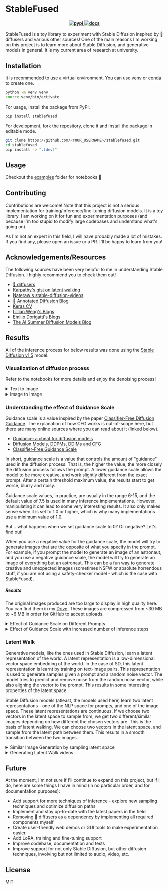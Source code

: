 # StableFused

<h4 align="center">
  
  <a href="https://pypi.org/project/stablefused/">
    <img src="https://img.shields.io/pypi/v/stablefused" alt="pypi">
  </a>

  <a href="https://a-r-r-o-w.github.io/stablefused/">
    <img src="https://img.shields.io/badge/stablefused-docs-blue" alt="docs">
  </a>

</h4>

StableFused is a toy library to experiment with Stable Diffusion inspired by 🤗 diffusers and various other sources! One of the main reasons I'm working on this project is to learn more about Stable Diffusion, and generative models in general. It is my current area of research at university. 

## Installation

It is recommended to use a virtual environment. You can use [venv](https://docs.python.org/3/library/venv.html) or [conda](https://docs.conda.io/en/latest/) to create one.

```bash
python -m venv venv
source venv/bin/activate
```

For usage, install the package from PyPI.

```bash
pip install stablefused
```

For development, fork the repository, clone it and install the package in editable mode.

```bash
git clone https://github.com/<YOUR_USERNAME>/stablefused.git
cd stablefused
pip install -e ".[dev]"
```

## Usage

Checkout the [examples](https://github.com/a-r-r-o-w/stablefused/tree/main/examples) folder for notebooks 🥰

## Contributing

Contributions are welcome! Note that this project is not a serious implementation for training/inference/fine-tuning diffusion models. It is a toy library. I am working on it for fun and experimentation purposes (and because I'm too stupid to modify large codebases and understand what's going on).

As I'm not an expert in this field, I will have probably made a lot of mistakes. If you find any, please open an issue or a PR. I'll be happy to learn from you!

## Acknowledgements/Resources

The following sources have been very helpful to me in understanding Stable Diffusion. I highly recommend you to check them out!

- [🤗 diffusers](https://github.com/huggingface/diffusers)
- [Karpathy's gist on latent walking](https://gist.github.com/karpathy/00103b0037c5aaea32fe1da1af553355)
- [Nateraw's stable-diffusion-videos](https://github.com/nateraw/stable-diffusion-videos)
- [🤗 Annotated Diffusion Blog](https://huggingface.co/blog/annotated-diffusion)
- [Keras CV](https://github.com/keras-team/keras-cv)
- [Lillian Weng's Blogs](https://lilianweng.github.io/)
- [Emilio Dorigatti's Blogs](https://e-dorigatti.github.io/)
- [The AI Summer Diffusion Models Blog](https://theaisummer.com/diffusion-models/)

## Results

All of the inference process for below results was done using the [Stable Diffusion v1.5](https://huggingface.co/runwayml/stable-diffusion-v1-5) model.

### Visualization of diffusion process

Refer to the notebooks for more details and enjoy the denoising process!

<details>
  <summary> Text to Image </summary>

  These results are generated using the [Text to Image](https://github.com/a-r-r-o-w/stablefused/blob/main/examples/text_to_image_diffusion.ipynb) notebook.

  <div align="center">
    <video src="https://github.com/a-r-r-o-w/stablefused/assets/72266394/dd087a92-7111-4880-b207-0e309ce9aa87" controls loop autoplay>
      Your browser does not support the video tag.
    </video>
  </div>
</details>

<details>
  <summary> Image to Image </summary>

  These results are generated using the [Image to Image](https://github.com/a-r-r-o-w/stablefused/blob/main/examples/image_to_image_diffusion.ipynb) notebook.

  <table>
  <thead>
    <tr>
      <th>Source Image</th>
      <th colspan="2">Denoising Diffusion Process</th>
    </tr>
  </thead>
  <tbody>
    <tr>
      <td><a href="https://mspoweruser.com/best-stable-diffusion-prompts/#1_The_Renaissance_Astrounaut" target="_blank" rel="noopener noreferrer">The Renaissance Astronaut</a></td>
      <td><i>High quality and colorful photo of Robert J Oppenheimer, father of the atomic bomb, in a spacesuit, galaxy in the background, universe, octane render, realistic, 8k, bright colors</i></td>
      <td><i>Stylistic photorealisic photo of Margot Robbie, playing the role of astronaut, pretty, beautiful, high contrast, high quality, galaxies, intricate detail, colorful, 8k</i></td>
    </tr>
    <tr>
      <td><img src="https://github.com/a-r-r-o-w/stablefused/assets/72266394/03bd14f5-f0d1-460b-8b5b-ad9f0a7f79f5" /></td>
      <td colspan="2"><video src="https://github.com/a-r-r-o-w/stablefused/assets/72266394/285dc6d7-883c-47a2-a89c-2253ded98340" controls loop autoplay> Your browser does not support the video tag. </video></td>
    </tr>
  </tbody>
  </table>

  <details>
    <summary> PS </summary>
    The results from Image to Image Diffusion don't seem very great from my experimentation. It might be some kind of bug in my implementation, which I'll have to look into later...
  </details>
</details>

### Understanding the effect of Guidance Scale

Guidance scale is a value inspired by the paper [Classifier-Free Diffusion Guidance](https://arxiv.org/abs/2207.12598). The explanation of how CFG works is out-of-scope here, but there are many online sources where you can read about it (linked below).

- [Guidance: a cheat for diffusion models](https://sander.ai/2022/05/26/guidance.html)
- [Diffusion Models, DDPMs, DDIMs and CFG](https://betterprogramming.pub/diffusion-models-ddpms-ddims-and-classifier-free-guidance-e07b297b2869)
- [Classifier-Free Guidance Scale](https://mccormickml.com/2023/02/20/classifier-free-guidance-scale/)

In short, guidance scale is a value that controls the amount of "guidance" used in the diffusion process. That is, the higher the value, the more closely the diffusion process follows the prompt. A lower guidance scale allows the model to be more creative, and work slightly different from the exact prompt. After a certain threshold maximum value, the results start to get worse, blurry and noisy.

Guidance scale values, in practice, are usually in the range 6-15, and the default value of 7.5 is used in many inference implementations. However, manipulating it can lead to some very interesting results. It also only makes sense when it is set to 1.0 or higher, which is why many implementations use a minimum value of 1.0.

But... what happens when we set guidance scale to 0? Or negative? Let's find out!

When you use a negative value for the guidance scale, the model will try to generate images that are the opposite of what you specify in the prompt. For example, if you prompt the model to generate an image of an astronaut, and you use a negative guidance scale, the model will try to generate an image of everything but an astronaut. This can be a fun way to generate creative and unexpected images (sometimes NSFW or absolute horrendous stuff, if you are not using a safety-checker model - which is the case with StableFused).

##### Results

The original images produced are too large to display in high quality here. You can find them in my [Drive](https://drive.google.com/drive/folders/13eZsi7y1LZxUHlaxagGTPS6pLwzBysU6?usp=sharing). These images are compressed from ~30 MB to ~6 MB in order for GitHub to accept uploads.

<details>
  <summary>
    Effect of Guidance Scale on Different Prompts
  </summary>

  | Effect of Guidance Scale on Different Prompts |
  | --- |
  | Each image is sampled with the same prompt and seed to ensure only the guidance scale plays a role. <br /> **Column 1:** _Artistic image, very detailed cute cat, cinematic lighting effect, cute, charming, fantasy art, digital painting, photorealistic_ <br /> **Column 2:** _A lion in galaxies, spirals, nebulae, stars, smoke, iridescent, intricate detail, octane render, 8k_ <br /> **Column 3:** _A grand city in the year 2100, atmospheric, hyper realistic, 8k, epic composition, cinematic, octane render_ <br /> **Column 4:** _Starry Night, painting style of Vincent van Gogh, Oil paint on canvas, Landscape with a starry night sky, dreamy, peaceful_ |
  | <div align="center"><video src="https://github.com/a-r-r-o-w/stablefused/assets/72266394/546ca306-4e3b-42e3-9816-40ba9a2b060d" controls loop autoplay> Your browser does not support the video tag. </video></div> |
</details>

<details>
  <summary>
    Effect of Guidance Scale with increased number of inference steps
  </summary>

  | Effect of Guidance Scale with increased number of inference steps |
  | --- |
  | Columns have number of inference steps set to 3, 6, 12, 20, 25. <br /> **Prompt:** _Photorealistic illustration of a mystical alien creature, magnificent, strong, atomic, tyrannic, predator, unforgiving, full-body image_ |
  | <div align="center"><video src="https://github.com/a-r-r-o-w/stablefused/assets/72266394/55609d17-df70-4cf8-a19b-a3cd87be912a" controls loop autoplay> Your browser does not support the video tag. </video></div> |
  | <div align="center"><video src="https://github.com/a-r-r-o-w/stablefused/assets/72266394/7a6c507c-2694-433b-a695-5afa4f380718" controls loop autoplay> Your browser does not support the video tag. </video></div> |
</details>

### Latent Walk

Generative models, like the ones used in Stable Diffusion, learn a latent representation of the world. A latent representation is a low-dimensional vector space embedding of the world. In the case of SD, this latent representation is learnt by training on text-image pairs. This representation is used to generate samples given a prompt and a random noise vector. The model tries to predict and remove noise from the random noise vector, while also aligning the vector to the prompt. This results in some interesting properties of the latent space.

Stable Diffusion models (atleast, the models used here) learn two latent representations - one of the NLP space for prompts, and one of the image space. These latent representations are continuous. If we choose two vectors in the latent space to sample from, we get two different/similar images depending on how different the chosen vectors are. This is the basis of latent walking. We can choose two vectors in the latent space, and sample from the latent path between them. This results in a smooth transition between the two images.

<details>
  <summary> Similar Image Generation by sampling latent space </summary>
  
  The results below show just how information rich the latent space of these stable diffusion models are.
  
  <table>
  <thead>
    <tr>
      <th>Source Image</th>
      <th>Latent Walks</th>
    </tr>
  </thead>
  <tbody>
    <tr>
      <td colspan="2">
        <i> Large futuristic mechanical robot in the foreground of a baroque-style battle scene, photorealistic, high quality, 8k </i>
      </td>
    </tr>
    <tr>
      <td>
        <img src="https://github.com/a-r-r-o-w/stablefused/assets/72266394/1dcbf894-4988-45a5-b21f-8ffa4c3fb40e">
      </td>
      <td>
        <img src="https://github.com/a-r-r-o-w/stablefused/assets/72266394/07c4354f-1580-4c60-9e46-fbc539dbc716">
      </td>
    </tr>
  </tbody>
  </table>
</details>

<details>
  <summary>
    Generating Latent Walk videos
  </summary>

  | Generating Latent Walk videos |
  | --- |
  | **Prompt 1:** _A dog chasing a cat in a thrilling backyard scene, high quality and photorealistic_  <br /> **Prompt 2:** _A determined dog in hot pursuit, with stunning realism, octane render_  <br /> **Prompt 3:** _A thrilling chase, dog behind the cat, octane render, exceptional realism and quality_  <br /> **Prompt 4:** _The exciting moment of a cat outmaneuvering a chasing dog, high-quality and photorealistic detail_  <br /> **Prompt 5:** _A clever cat escaping a determined dog and soaring into space, rendered with octane render for stunning realism_  <br /> **Prompt 6:** _The cat's escape into the cosmos, leaving the dog behind in a scene,high quality and photorealistic style_  <br /> |
  | <div align="center"><video src="https://github.com/a-r-r-o-w/stablefused/assets/72266394/5caf4bc3-d615-41d4-959a-38921e9e4516" controls loop autoplay> Your browser does not support the video tag. </video></div> |

  Note that these results aren't very good. I tried different seeds but for this story, I couldn't make a great video. I did try some other prompts and got better results, but I like this story so I'm sticking with it 🤓
  You can improve the results by using better prompts and increasing the number of interpolation and inference steps.
</details>

## Future

At the moment, I'm not sure if I'll continue to expand on this project, but if I do, here are some things I have in mind (in no particular order, and for documentation purposes):

- Add support for more techniques of inference - explore new sampling techniques and optimize diffusion paths
- Implement and stay up-to-date with the latest papers in the field
- Removing 🧨 diffusers as a dependency by implementing all required components myself
- Create user-friendly web demos or GUI tools to make experimentation easier.
- Add LoRA, training and fine-tuning support
- Improve codebase, documentation and tests
- Improve support for not only Stable Diffusion, but other diffusion techniques, involving but not limited to audio, video, etc.

## License

MIT
